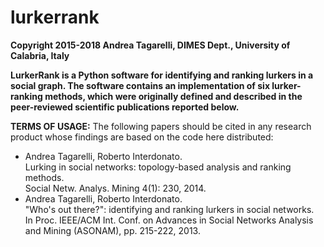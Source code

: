 # lurkerrank

<strong>Copyright 2015-2018 Andrea Tagarelli, DIMES Dept.,  University of Calabria, Italy</strong>
<p>
 
<strong>LurkerRank is a Python software for identifying and ranking lurkers in a social graph. 
  The software contains an implementation of six lurker-ranking methods, which were originally defined and described in the peer-reviewed scientific publications reported below. 
</strong> 
  
<strong>TERMS OF USAGE:</strong>
The following papers should be cited in any research product whose findings are based on the code here distributed:

<ul>
<li>Andrea Tagarelli, Roberto Interdonato.<br>
Lurking in social networks: topology-based analysis and ranking methods. <br>
Social Netw. Analys. Mining 4(1): 230, 2014.<br>

<li>Andrea Tagarelli, Roberto Interdonato. <br>
"Who's out there?": identifying and ranking lurkers in social networks. <br>
In Proc. IEEE/ACM Int. Conf. on Advances in Social Networks Analysis and Mining (ASONAM), pp. 215-222, 2013. 
</ul>
